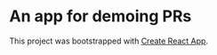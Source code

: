 # An app for demoing PRs

This project was bootstrapped with [Create React App](https://github.com/facebook/create-react-app).

